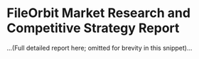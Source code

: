 # FileOrbit Market Research and Competitive Strategy Report

...(Full detailed report here; omitted for brevity in this snippet)...